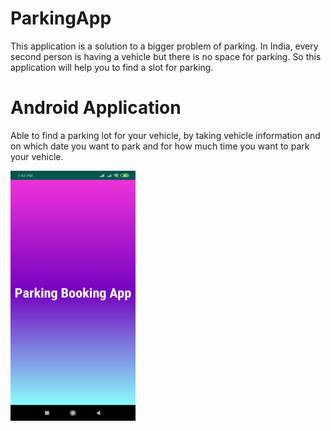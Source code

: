 # ParkingApp
This application is a solution to a bigger problem of parking. In India, every second person is having a vehicle but there is no space for parking. So this application will help you to find a slot for parking.

# Android Application
Able to find a parking lot for your vehicle, by taking vehicle information and on which date you want to park and for how much time you want to park your vehicle. 

<img src="Screenshot_2020-02-10-19-42-42-224_com.example.parkingapp.png" width=200px height=400px/>

